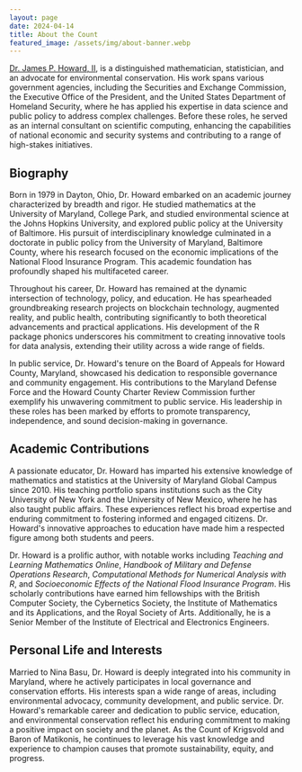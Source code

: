 ```yaml
---
layout: page
date: 2024-04-14
title: About the Count
featured_image: /assets/img/about-banner.webp
---
```


[Dr. James P. Howard, II](https://jameshoward.us), is a distinguished
mathematician, statistician, and an advocate for environmental conservation. His
work spans various government agencies, including the Securities and Exchange
Commission, the Executive Office of the President, and the United States
Department of Homeland Security, where he has applied his expertise in data
science and public policy to address complex challenges. Before these roles, he
served as an internal consultant on scientific computing, enhancing the
capabilities of national economic and security systems and contributing to a
range of high-stakes initiatives.

## Biography

Born in 1979 in Dayton, Ohio, Dr. Howard embarked on an academic journey
characterized by breadth and rigor. He studied mathematics at the University of
Maryland, College Park, and studied environmental science at the Johns Hopkins
University, and explored public policy at the University of Baltimore. His
pursuit of interdisciplinary knowledge culminated in a doctorate in public
policy from the University of Maryland, Baltimore County, where his research
focused on the economic implications of the National Flood Insurance Program.
This academic foundation has profoundly shaped his multifaceted career.

Throughout his career, Dr. Howard has remained at the dynamic intersection of
technology, policy, and education. He has spearheaded groundbreaking research
projects on blockchain technology, augmented reality, and public health,
contributing significantly to both theoretical advancements and practical
applications. His development of the R package phonics underscores his
commitment to creating innovative tools for data analysis, extending their
utility across a wide range of fields.

In public service, Dr. Howard's tenure on the Board of Appeals for Howard
County, Maryland, showcased his dedication to responsible governance and
community engagement. His contributions to the Maryland Defense Force and the
Howard County Charter Review Commission further exemplify his unwavering
commitment to public service. His leadership in these roles has been marked by
efforts to promote transparency, independence, and sound decision-making in
governance.

## Academic Contributions

A passionate educator, Dr. Howard has imparted his extensive knowledge of
mathematics and statistics at the University of Maryland Global Campus
since 2010. His teaching portfolio spans institutions such as the City
University of New York and the University of New Mexico, where he has also
taught public affairs. These experiences reflect his broad expertise and
enduring commitment to fostering informed and engaged citizens. Dr. Howard's
innovative approaches to education have made him a respected figure among both
students and peers.

Dr. Howard is a prolific author, with notable works including *Teaching and
Learning Mathematics Online*, *Handbook of Military and Defense Operations
Research*, *Computational Methods for Numerical Analysis with R*, and
*Socioeconomic Effects of the National Flood Insurance Program*. His scholarly
contributions have earned him fellowships with the British Computer Society, the
Cybernetics Society, the Institute of Mathematics and its Applications, and the
Royal Society of Arts. Additionally, he is a Senior Member of the Institute of
Electrical and Electronics Engineers. 

## Personal Life and Interests

Married to Nina Basu, Dr. Howard is deeply integrated into his community in
Maryland, where he actively participates in local governance and conservation
efforts. His interests span a wide range of areas, including environmental
advocacy, community development, and public service. Dr. Howard's remarkable
career and dedication to public service, education, and environmental
conservation reflect his enduring commitment to making a positive impact on
society and the planet. As the Count of Krigsvold and Baron of Matikonis, he
continues to leverage his vast knowledge and experience to champion causes that
promote sustainability, equity, and progress.

